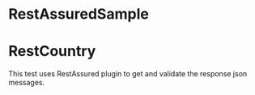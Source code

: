 # RestAssuredSample
# RestCountry
This test uses RestAssured plugin to get  and validate the response json messages.
